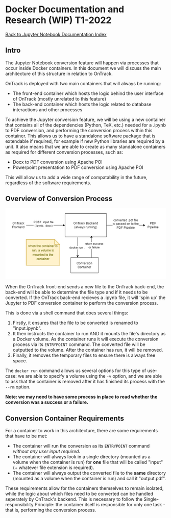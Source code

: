 # Docker Documentation and Research (WIP) T1-2022

[Back to Jupyter Notebook Documentation Index](Index.md)

## Intro

The Jupyter Notebook conversion feature will happen via processes that occur inside
Docker containers. In this document we will discuss the main architecture of this structure in
relation to OnTrack.

OnTrack is deployed with two main containers that will always be running:

- The front-end container which hosts the logic behind the user interface of OnTrack (mostly
  unrelated to this feature)
- The back-end container which hosts the logic related to database interactions and other processes

To achieve the Jupyter conversion feature, we will be using a new container that contains all of the
dependencies (Python, TeX, etc.) needed for a .ipynb to PDF conversion, and performing the
conversion process within this container. This allows us to have a standalone software package that
is extendable if required, for example if new Python libraries are required by a unit. It also means
that we are able to create as many standalone containers as required for different conversion
processes, such as:

- Docx to PDF conversion using Apache POI
- Powerpoint presentation to PDF conversion using Apache POI

This will allow us to add a wide range of compatability in the future, regardless of the software
requirements.

## Overview of Conversion Process

[<img src="docker_flow.png" />](docker_flow.png)

When the OnTrack front-end sends a new file to the OnTrack back-end, the back-end will be able to
determine the file type and if it needs to be converted. If the OnTrack back-end recieves a .ipynb
file, it will 'spin up' the Jupyter to PDF conversion container to perform the conversion process.

This is done via a shell command that does several things:

1. Firstly, it ensures that the file to be converted is renamed to "input.ipynb".
2. It then instructs the container to run AND it mounts the file's directory as a Docker volume. As
   the container runs it will execute the conversion process via its `ENTRYPOINT` command. The
   converted file will be outputted to the volume. After the container has run, it will be removed.
3. Finally, it removes the temporary files to ensure there is always free space.

The `docker run` command allows us several options for this type of use-case: we are able to specify
a volume using the `-v` option, and we are able to ask that the container is removed after it has
finished its process with the `--rm` option.

**Note: we may need to have some process in place to read whether the conversion was a success or a
failure.**

## Conversion Container Requirements

For a container to work in this architecture, there are some requirements that have to be met:

- The container will run the conversion as its `ENTRYPOINT` command _without any user input
  required_.
- The container will always look in a single directory (mounted as a volume when the container is
  run) for **one** file that will be called "input" (+ whatever file extension is required).
- The container will always output the converted file to the **same** directory (mounted as a volume
  when the container is run) and call it "output.pdf".

These requirements allow for the containers themselves to remain isolated, while the logic about
which files need to be converted can be handled seperately by OnTrack's backend. This is necessary
to follow the Single-responsibility Principle: the container itself is responsible for only one
task - that is, performing the conversion process.
